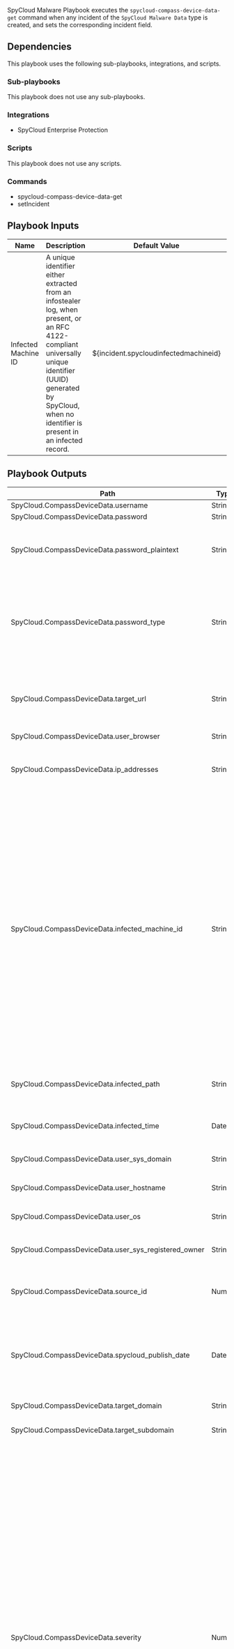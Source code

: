 SpyCloud Malware Playbook executes the `spycloud-compass-device-data-get` command when any incident of the `SpyCloud Malware Data` type is created, and sets the corresponding incident field.

## Dependencies

This playbook uses the following sub-playbooks, integrations, and scripts.

### Sub-playbooks

This playbook does not use any sub-playbooks.

### Integrations

* SpyCloud Enterprise Protection

### Scripts

This playbook does not use any scripts.

### Commands

* spycloud-compass-device-data-get
* setIncident

## Playbook Inputs
| **Name**               | **Description** | **Default Value** | **Required** |
|------------------------| --- | --- |--------------|
| Infected Machine ID    | A unique identifier either extracted from an infostealer log, when present, or an RFC 4122-compliant universally unique identifier (UUID) generated by SpyCloud, when no identifier is present in an infected record. | ${incident.spycloudinfectedmachineid} | Required.    |

## Playbook Outputs

| **Path** | **Type** | **Description** |
| --- | --- | --- |
| SpyCloud.CompassDeviceData.username | String | Username. | 
| SpyCloud.CompassDeviceData.password | String | Account password. | 
| SpyCloud.CompassDeviceData.password_plaintext | String | The cracked, plaintext version of the password \(where the password is crackable\). | 
| SpyCloud.CompassDeviceData.password_type | String | Password type for original password as found in the data breach. This will either be plaintext or one of the many password hash/encryption types \(SHA1, MD5, 3DES, etc\). | 
| SpyCloud.CompassDeviceData.target_url | String | URL extracted from Botnet data. This is the URL that is captured from a key logger installed on an infected user's system. | 
| SpyCloud.CompassDeviceData.user_browser | String | Browser name. | 
| SpyCloud.CompassDeviceData.ip_addresses | String | List of one or more IP addresses in alphanumeric format. Both IPV4 and IPv6 addresses are supported. | 
| SpyCloud.CompassDeviceData.infected_machine_id | String | A unique identifier either extracted from an infostealer log, when present, or an RFC 4122-compliant universally unique identifier \(UUID\) generated by SpyCloud, when no identifier is present in an infected record. The method of generation of these identifiers varies by malware family and may or may not conform to a UUID format. For the ID's in the aforementioned UUID format, there is not currently any way to determine whether an infected_machine_id was extracted from a malware log or generated by SpyCloud. | 
| SpyCloud.CompassDeviceData.infected_path | String | The local path to the malicious software installed on the infected user's system. | 
| SpyCloud.CompassDeviceData.infected_time | Date | The time at which the user's system was infected with malicious software. | 
| SpyCloud.CompassDeviceData.user_sys_domain | String | System domain. This usually comes from Botnet data. | 
| SpyCloud.CompassDeviceData.user_hostname | String | System hostname. This usually comes from Botnet data. | 
| SpyCloud.CompassDeviceData.user_os | String | System OS name. This usually comes from Botnet data. | 
| SpyCloud.CompassDeviceData.user_sys_registered_owner | String | System registered owner name. This usually comes from Botnet data. | 
| SpyCloud.CompassDeviceData.source_id | Number | Numerical breach ID. This correlates directly with the id field in Breach Catalog objects. | 
| SpyCloud.CompassDeviceData.spycloud_publish_date | Date | The date on which we ingested the breached data into our systems. This is the same date on which the data becomes publicly available to our customers. | 
| SpyCloud.CompassDeviceData.target_domain | String | SLD extracted from 'target_url' field. | 
| SpyCloud.CompassDeviceData.target_subdomain | String | Subdomain and SLD extracted from 'target_url' field. | 
| SpyCloud.CompassDeviceData.severity | Number | Severity is a numeric code representing severity of a breach record. This can be used in API requests to ensure only Breach Records with plaintext password are returned. Possible values are: 2 -&gt; Email only severity. This record is part of an email-only list. 5 -&gt; Informational severity. This severity value is given to breach records where we have a non-crackable password hash, or no password at all. 20 -&gt; High severity. This severity value is given to breach records where we have an email address and a plaintext password. 25 -&gt; Critical severity. This severity value is given to breach records recovered from an infected machine \(botnet data\). These records will always have a plaintext password and most will have an email address. | 
| SpyCloud.CompassDeviceData.document_id | String | UUID v4 string which uniquely identifies this breach record in our data set. | 
| SpyCloud.CompassDeviceData.email | String | Email address. | 
| SpyCloud.CompassDeviceData.email_domain | String | Domain extracted from 'email_address' field. This is not a SLD, but everything after the '@' symbol. | 
| SpyCloud.CompassDeviceData.email_username | String | Username extracted from 'email' field. This is everything before the '@' symbol. | 
| SpyCloud.CompassDeviceData.domain | String | Domain name. | 

## Playbook Image

---

![SpyCloud Malware](../doc_files/SpyCloud_Malware_Playbook.png)
